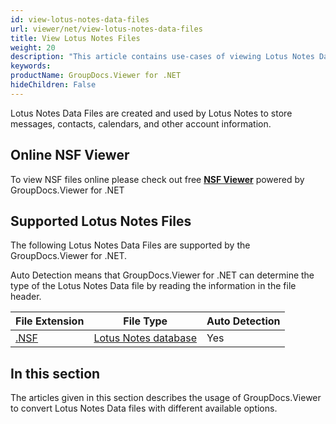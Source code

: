 ```yaml
---
id: view-lotus-notes-data-files
url: viewer/net/view-lotus-notes-data-files
title: View Lotus Notes Files
weight: 20
description: "This article contains use-cases of viewing Lotus Notes Data Files with GroupDocs.Viewer within your .NET applications."
keywords: 
productName: GroupDocs.Viewer for .NET
hideChildren: False
---
```

Lotus Notes Data Files are created and used by Lotus Notes to store messages, contacts, calendars, and other account information.

## Online NSF Viewer

To view NSF files online please check out free **[NSF Viewer](https://products.groupdocs.app/viewer/nsf)** powered by GroupDocs.Viewer for .NET

## Supported Lotus Notes Files

The following Lotus Notes Data Files are supported by the GroupDocs.Viewer for .NET.

Auto Detection means that GroupDocs.Viewer for .NET can determine the type of the Lotus Notes Data file by reading the information in the file header.

| File Extension | File Type | Auto Detection |
| --- | --- | --- |
| [.NSF](https://fileinfo.com/extension/nsf) | [Lotus Notes database](https://fileinfo.com/extension/nsf) | Yes |

## In this section

The articles given in this section describes the usage of GroupDocs.Viewer to convert Lotus Notes Data files with different available options.
